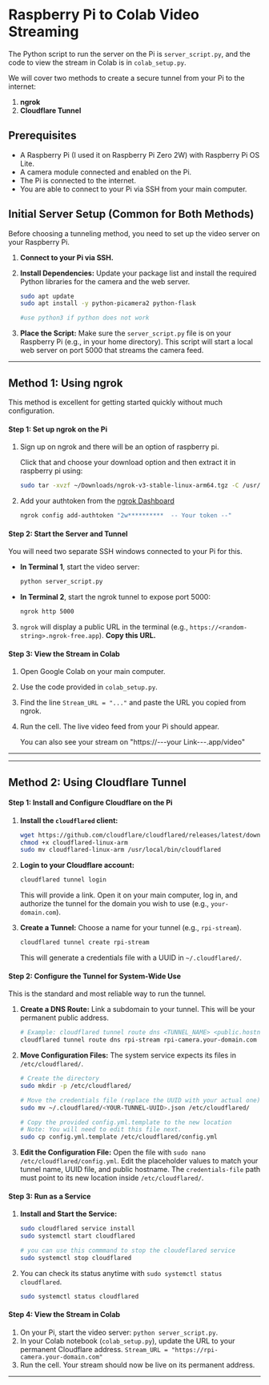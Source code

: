 # Raspberry Pi to Colab Video Streaming

The Python script to run the server on the Pi is `server_script.py`, and the code to view the stream in Colab is in `colab_setup.py`.

We will cover two methods to create a secure tunnel from your Pi to the internet:
1.  **ngrok**
2.  **Cloudflare Tunnel**

## Prerequisites

- A Raspberry Pi (I used it on Raspberry Pi Zero 2W) with Raspberry Pi OS Lite.
- A camera module connected and enabled on the Pi.
- The Pi is connected to the internet.
- You are able to connect to your Pi via SSH from your main computer.

## Initial Server Setup (Common for Both Methods)

Before choosing a tunneling method, you need to set up the video server on your Raspberry Pi.

1.  **Connect to your Pi via SSH.**

2.  **Install Dependencies:**
    Update your package list and install the required Python libraries for the camera and the web server.
    ```bash
    sudo apt update
    sudo apt install -y python-picamera2 python-flask

    #use python3 if python does not work
    ```

3.  **Place the Script:**
    Make sure the `server_script.py` file is on your Raspberry Pi (e.g., in your home directory). This script will start a local web server on port 5000 that streams the camera feed.

---

## Method 1: Using ngrok

This method is excellent for getting started quickly without much configuration.

#### Step 1: Set up ngrok on the Pi

1.  Sign up on ngrok and there will be an option of raspberry pi.
    
    Click that and choose your download option and then extract it in raspberry pi using:
    ```bash
    sudo tar -xvzf ~/Downloads/ngrok-v3-stable-linux-arm64.tgz -C /usr/local/bin
    ```

2.  Add your authtoken from the [ngrok Dashboard](https://dashboard.ngrok.com/get-started/your-authtoken)
    ```bash
    ngrok config add-authtoken "2w**********  -- Your token --"
    ```

#### Step 2: Start the Server and Tunnel

You will need two separate SSH windows connected to your Pi for this.

-   **In Terminal 1**, start the video server:
    ```bash
    python server_script.py
    ```

-   **In Terminal 2**, start the ngrok tunnel to expose port 5000:
    ```bash
    ngrok http 5000
    ```

3.  `ngrok` will display a public URL in the terminal (e.g., `https://<random-string>.ngrok-free.app`). **Copy this URL.**

#### Step 3: View the Stream in Colab

1.  Open Google Colab on your main computer.
2.  Use the code provided in `colab_setup.py`.
3.  Find the line `Stream_URL = "..."` and paste the URL you copied from ngrok.
4.  Run the cell. The live video feed from your Pi should appear.

    You can also see your stream on "https://---your Link---.app/video"

---

---

## Method 2: Using Cloudflare Tunnel


#### Step 1: Install and Configure Cloudflare on the Pi

1.  **Install the `cloudflared` client:**
    ```bash
    wget https://github.com/cloudflare/cloudflared/releases/latest/download/cloudflared-linux-arm
    chmod +x cloudflared-linux-arm
    sudo mv cloudflared-linux-arm /usr/local/bin/cloudflared
    ```
2.  **Login to your Cloudflare account:**
    ```bash
    cloudflared tunnel login
    ```
    This will provide a link. Open it on your main computer, log in, and authorize the tunnel for the domain you wish to use (e.g., `your-domain.com`).

3.  **Create a Tunnel:** Choose a name for your tunnel (e.g., `rpi-stream`).
    ```bash
    cloudflared tunnel create rpi-stream
    ```
    This will generate a credentials file with a UUID in `~/.cloudflared/`.

#### Step 2: Configure the Tunnel for System-Wide Use

This is the standard and most reliable way to run the tunnel.

1.  **Create a DNS Route:** Link a subdomain to your tunnel. This will be your permanent public address.
    ```bash
    # Example: cloudflared tunnel route dns <TUNNEL_NAME> <public.hostname.com>
    cloudflared tunnel route dns rpi-stream rpi-camera.your-domain.com
    ```
2.  **Move Configuration Files:** The system service expects its files in `/etc/cloudflared/`.
    ```bash
    # Create the directory
    sudo mkdir -p /etc/cloudflared/

    # Move the credentials file (replace the UUID with your actual one)
    sudo mv ~/.cloudflared/<YOUR-TUNNEL-UUID>.json /etc/cloudflared/

    # Copy the provided config.yml.template to the new location
    # Note: You will need to edit this file next.
    sudo cp config.yml.template /etc/cloudflared/config.yml
    ```
3.  **Edit the Configuration File:**
    Open the file with `sudo nano /etc/cloudflared/config.yml`. Edit the placeholder values to match your tunnel name, UUID file, and public hostname. The `credentials-file` path must point to its new location inside `/etc/cloudflared/`.

#### Step 3: Run as a Service

1.  **Install and Start the Service:**
    ```bash
    sudo cloudflared service install
    sudo systemctl start cloudflared
    ```
    ```bash
    # you can use this commmand to stop the cloudeflared service
    sudo systemctl stop cloudflared
    ```
2.  You can check its status anytime with `sudo systemctl status cloudflared`.
    ```bash
    sudo systemctl status cloudflared
    ```

#### Step 4: View the Stream in Colab

1.  On your Pi, start the video server: `python server_script.py`.
2.  In your Colab notebook (`colab_setup.py`), update the URL to your permanent Cloudflare address.
    `Stream_URL = "https://rpi-camera.your-domain.com"`
3.  Run the cell. Your stream should now be live on its permanent address.

---